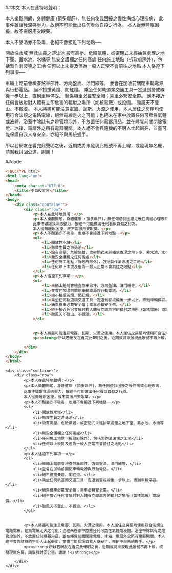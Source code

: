 ##本文
本人在此特地聲明：

本人樂觀開朗，身體健康 (頂多爆肝)，無任何使我困擾之慢性病或心理疾病， 此事件雖讓我深感壓力，故絕不可能做出任何看似自殺之行為。 本人從無睡眠困擾，故不需服用安眠藥。

本人不酗酒亦不吸毒，也絕不會接近下列地點──

開放性水域
無救生員之游泳池
設有高壓、危險氣體，或密閉式未經抽氣處理之地下室、蓄水池、水桶等
無安全護欄之任何高處
任何施工地點（拆政府除外），包括製作消波塊之工地
任何以上未提及但為一般人正常不會前往之地點
本人恪遵下列事項──

車輛上路前會檢查煞車部件、方向盤油、油門線等，
並會在加油前關閉車輛電源與行動電話。
絕不擅搶黃燈、闖紅燈。
乘坐任何軌道類交通工具一定退到警戒線後一步以上，直到車輛停妥。
騎乘機車必戴安全帽；乘車必繫安全帶。
絕不接近任何會放射對人體有立即危害的輻射之場所（如核電廠）或設備。
颱風天不登山、不觀浪。
本人將盡可能注意電器、瓦斯、火源之使用。本人居住之房屋均使用符合法規之電路電線，絕無電線走火之可能；也絕未在家中放置任何可燃性氣體或液體。浴室中除該有之燈管燈泡外，不放置任何電器用品，並在睡覺前關閉除電燈、冰箱、電扇外之所有電器開關。本人絕不會與隨機的不明人士起衝突，並盡可能保護自我人身安全，亦絕不與馬統握手。

所以若網友在看完此聲明之後，近期或將來發現此帳號不再上線，或發現無名屍，請幫我討回公道。謝謝！

##code
```html
<!DOCTYPE html>
<html lang="en">
<head>
	<meta charset="UTF-8">
	<title>不自殺宣言</title>
</head>
<body>
	<div class="container">
		<div class="row">
			<p>本人在此特地聲明：</p>
			<p>本人樂觀開朗，身體健康 (頂多爆肝)，無任何使我困擾之慢性病或心理疾病，
			此事件雖讓我深感壓力，故絕不可能做出任何看似自殺之行為。
			本人從無睡眠困擾，故不需服用安眠藥。</p>
			<p>本人不酗酒亦不吸毒，也絕不會接近下列地點──</p>
			<ul>
				<li>開放性水域</li>
				<li>無救生員之游泳池</li>
				<li>設有高壓、危險氣體，或密閉式未經抽氣處理之地下室、蓄水池、水桶等</li>
				<li>無安全護欄之任何高處</li>
				<li>任何施工地點（拆政府除外），包括製作消波塊之工地</li>
				<li>任何以上未提及但為一般人正常不會前往之地點</li>
			</ul>
			<p>本人恪遵下列事項──</p>
			<ol>
				<li>車輛上路前會檢查煞車部件、方向盤油、油門線等，</li>
				<li>並會在加油前關閉車輛電源與行動電話。</li>
				<li>絕不擅搶黃燈、闖紅燈。</li>
				<li>乘坐任何軌道類交通工具一定退到警戒線後一步以上，直到車輛停妥。</li>
				<li>騎乘機車必戴安全帽；乘車必繫安全帶。</li>
				<li>絕不接近任何會放射對人體有立即危害的輻射之場所（如核電廠）或設備。</li>
				<li>颱風天不登山、不觀浪。</li>
			</ol>
			

			<p>本人將盡可能注意電器、瓦斯、火源之使用。本人居住之房屋均使用符合法規之電路電線，絕無電線走火之可能；也絕未在家中放置任何可燃性氣體或液體。浴室中除該有之燈管燈泡外，不放置任何電器用品，並在睡覺前關閉除電燈、冰箱、電扇外之所有電器開關。本人絕不會與隨機的不明人士起衝突，並盡可能保護自我人身安全，亦絕不與馬統握手。</p>
			<p><strong>所以若網友在看完此聲明之後，近期或將來發現此帳號不再上線，或發現無名屍，請幫我討回公道。謝謝！</strong></p>

		</div>
	</div>
</body>
</html>
```
	<div class="container">
		<div class="row">
			<p>本人在此特地聲明：</p>
			<p>本人樂觀開朗，身體健康 (頂多爆肝)，無任何使我困擾之慢性病或心理疾病，
			此事件雖讓我深感壓力，故絕不可能做出任何看似自殺之行為。
			本人從無睡眠困擾，故不需服用安眠藥。</p>
			<p>本人不酗酒亦不吸毒，也絕不會接近下列地點──</p>
			<ul>
				<li>開放性水域</li>
				<li>無救生員之游泳池</li>
				<li>設有高壓、危險氣體，或密閉式未經抽氣處理之地下室、蓄水池、水桶等</li>
				<li>無安全護欄之任何高處</li>
				<li>任何施工地點（拆政府除外），包括製作消波塊之工地</li>
				<li>任何以上未提及但為一般人正常不會前往之地點</li>
			</ul>
			<p>本人恪遵下列事項──</p>
			<ol>
				<li>車輛上路前會檢查煞車部件、方向盤油、油門線等，</li>
				<li>並會在加油前關閉車輛電源與行動電話。</li>
				<li>絕不擅搶黃燈、闖紅燈。</li>
				<li>乘坐任何軌道類交通工具一定退到警戒線後一步以上，直到車輛停妥。</li>
				<li>騎乘機車必戴安全帽；乘車必繫安全帶。</li>
				<li>絕不接近任何會放射對人體有立即危害的輻射之場所（如核電廠）或設備。</li>
				<li>颱風天不登山、不觀浪。</li>
			</ol>
			

			<p>本人將盡可能注意電器、瓦斯、火源之使用。本人居住之房屋均使用符合法規之電路電線，絕無電線走火之可能；也絕未在家中放置任何可燃性氣體或液體。浴室中除該有之燈管燈泡外，不放置任何電器用品，並在睡覺前關閉除電燈、冰箱、電扇外之所有電器開關。本人絕不會與隨機的不明人士起衝突，並盡可能保護自我人身安全，亦絕不與馬統握手。</p>
			<p><strong>所以若網友在看完此聲明之後，近期或將來發現此帳號不再上線，或發現無名屍，請幫我討回公道。謝謝！</strong></p>

		</div>
	</div>
